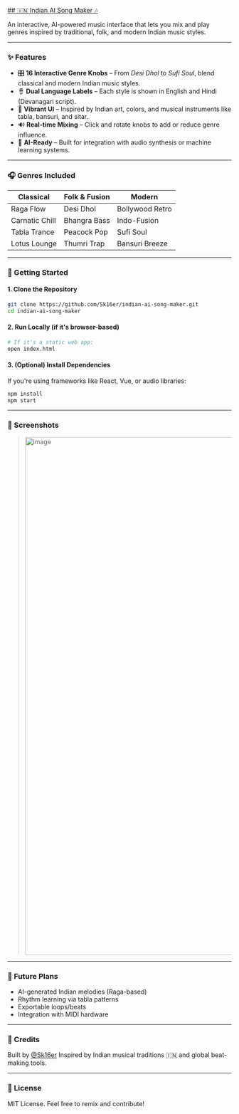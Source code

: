 [## 🇮🇳 Indian AI Song Maker 🎶](https://indian-ai-song-maker.vercel.app/)

An interactive, AI-powered music interface that lets you mix and play genres inspired by traditional, folk, and modern Indian music styles.


---

### ✨ Features

* 🎛️ **16 Interactive Genre Knobs** – From *Desi Dhol* to *Sufi Soul*, blend classical and modern Indian music styles.
* 🪘 **Dual Language Labels** – Each style is shown in English and Hindi (Devanagari script).
* 🌈 **Vibrant UI** – Inspired by Indian art, colors, and musical instruments like tabla, bansuri, and sitar.
* 🔊 **Real-time Mixing** – Click and rotate knobs to add or reduce genre influence.
* 🎼 **AI-Ready** – Built for integration with audio synthesis or machine learning systems.

---

### 🎧 Genres Included

| Classical      | Folk & Fusion | Modern          |
| -------------- | ------------- | --------------- |
| Raga Flow      | Desi Dhol     | Bollywood Retro |
| Carnatic Chill | Bhangra Bass  | Indo-Fusion     |
| Tabla Trance   | Peacock Pop   | Sufi Soul       |
| Lotus Lounge   | Thumri Trap   | Bansuri Breeze  |

---

### 🚀 Getting Started

#### 1. Clone the Repository

```bash
git clone https://github.com/Sk16er/indian-ai-song-maker.git
cd indian-ai-song-maker
```

#### 2. Run Locally (if it's browser-based)

```bash
# If it's a static web app:
open index.html
```

#### 3. (Optional) Install Dependencies

If you're using frameworks like React, Vue, or audio libraries:

```bash
npm install
npm start
```

---

### 📸 Screenshots

> <img width="1866" height="1164" alt="image" src="https://github.com/user-attachments/assets/2770788e-a498-49be-affb-80c8eeab9076" />
 

---

### 🧠 Future Plans

* AI-generated Indian melodies (Raga-based)
* Rhythm learning via tabla patterns
* Exportable loops/beats
* Integration with MIDI hardware

---

### 🙏 Credits

Built by [@Sk16er](https://github.com/Sk16er)
Inspired by Indian musical traditions 🇮🇳 and global beat-making tools.

---

### 📄 License

MIT License.
Feel free to remix and contribute!

